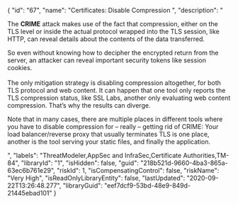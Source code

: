 {
  "id": "67",
  "name": "Certificates: Disable Compression ",
  "description": "<p>The <b>CRIME</b> attack makes use of the fact that compression, either on the TLS level or inside the actual protocol wrapped into the TLS session, like HTTP, can reveal details about the contents of the data transferred. </p><p>So even without knowing how to decipher the encrypted return from the server, an attacker can reveal important security tokens like session cookies.<br><br>The only mitigation strategy is disabling compression altogether, for both TLS protocol and web content. It can happen that one tool only reports the TLS compression status, like SSL Labs, another only evaluating web content compression. That’s why the results can diverge. </p><p>Note that in many cases, there are multiple places in different tools where you have to disable compression for – really – getting rid of CRIME: Your load balancer/reverse proxy that usually terminates TLS is one place, another is the tool serving your static files, and finally the application. <br></p>",
  "labels": "ThreatModeler,AppSec and InfraSec,Certificate Authorities,TM-84",
  "libraryId": "1",
  "isHidden": false,
  "guid": "218b521d-9660-4ba3-865a-63ec6b761e29",
  "riskId": 1,
  "isCompensatingControl": false,
  "riskName": "Very High",
  "isReadOnlyLibraryEntity": false,
  "lastUpdated": "2020-09-22T13:26:48.277",
  "libraryGuid": "eef7dcf9-53bd-48e9-849d-21445ebad101"
}